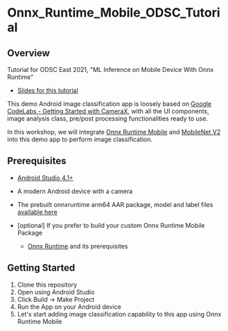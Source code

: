 # Onnx_Runtime_Mobile_ODSC_Tutorial

## Overview
Tutorial for ODSC East 2021, "ML Inference on Mobile Device With Onnx Runtime"

- [Slides for this tutorial](files/ODSC_ML_inference_on_Mobile_with_ONNX_Runtime.pdf)

This demo Android image classification app is loosely based on [Google CodeLabs - Getting Started with CameraX](https://codelabs.developers.google.com/codelabs/camerax-getting-started), with all the UI components, image analysis class, pre/post processing functionalities ready to use.

In this workshop, we will integrate [Onnx Runtime Mobile](https://github.com/microsoft/onnxruntime) and [MobileNet V2](https://pytorch.org/hub/pytorch_vision_mobilenet_v2/) into this demo app to perform image classification.

## Prerequisites

- [Android Studio 4.1+](https://developer.android.com/studio)

- A modern Android device with a camera

- The prebuilt onnxruntime arm64 AAR package, model and label files [available here](https://1drv.ms/u/s!Auaxv_56eyubgQX-S_kTP0AP66Km?e=e8YMX1)

- [optional] If you prefer to build your custom Onnx Runtime Mobile Package

    - [Onnx Runtime](https://github.com/microsoft/onnxruntime) and its prerequisites

## Getting Started
1. Clone this repository
2. Open using Android Studio
3. Click Build -> Make Project
4. Run the App on your Android device
5. Let's start adding image classification capability to this app using Onnx Runtime Mobile
